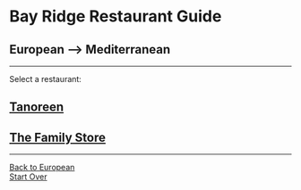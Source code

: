 # Bay Ridge Restaurant Guide
## European --> Mediterranean
---
Select a restaurant:
## [Tanoreen](http://www.tanoreen.com/)  
## [The Family Store](http://familystorecooks.com/)  
---
[Back to European](../european/european.md)  
[Start Over](../home.md)